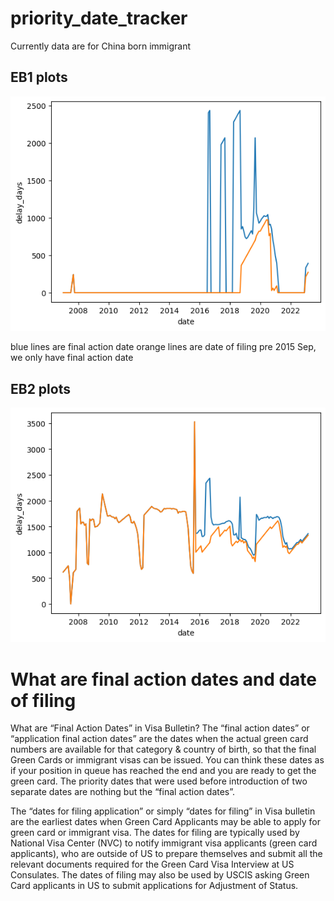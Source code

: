 # priority_date_tracker
Currently data are for China born immigrant 
## EB1 plots
![EB1_plot](<EB1.png>)

blue lines are final action date
orange lines are date of filing
pre 2015 Sep, we only have final action date
## EB2 plots
![EB2_plot](<EB2.png>)


# What are final action dates and date of filing

What are “Final Action Dates” in Visa Bulletin?
The “final action dates” or “application final action dates” are the dates when the actual green card numbers are available for that category & country of birth, so that the final Green Cards or immigrant visas can be issued.  You can think these dates as if your position in queue has reached the end and you are ready to get the green card. The priority dates that were used before introduction of two separate dates are nothing but the “final action dates”.  

The “dates for filing application” or simply “dates for filing” in Visa bulletin are the earliest dates when Green Card Applicants may be able to apply for green card or immigrant visa.  The dates for filing are typically used by National Visa Center (NVC) to notify immigrant visa applicants (green card applicants), who are outside of US to prepare themselves and submit all the relevant documents required for the Green Card Visa Interview at US Consulates. The dates of filing may also be used by USCIS asking Green Card applicants in US to submit applications for Adjustment of Status.
